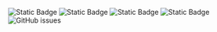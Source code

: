 ![Static Badge](https://img.shields.io/badge/blacklists-60-000000) ![Static Badge](https://img.shields.io/badge/blacklisted-2777463-cc0000) ![Static Badge](https://img.shields.io/badge/whitelisted-2245-00CC00) ![Static Badge](https://img.shields.io/badge/streaming_blacklist-28107-000000) ![GitHub issues](https://img.shields.io/github/issues/fabriziosalmi/blacklists)
